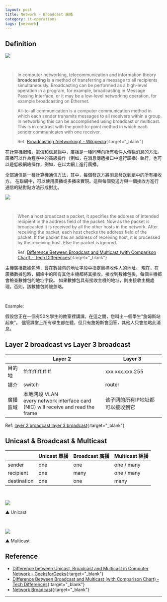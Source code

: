```yaml
---
layout: post
title: Network - Broadcast 廣播
category: it-operations
tags: [network]
---
```


## Definition

![](https://hauchenglee.github.io/assets/images/network/network-broadcasting.png)

<br>

> In computer networking, telecommunication and information theory **broadcasting** is a method of transferring a message to 
all recipients simultaneously. Broadcasting can be performed as a high-level operation in a program, for example, broadcasting 
in Message Passing Interface, or it may be a low-level networking operation, for example broadcasting on Ethernet.
>
> All-to-all communication is a computer communication method in which each sender transmits messages to all receivers 
within a group. In networking this can be accomplished using broadcast or multicast. This is in contrast with the point-to-point 
method in which each sender communicates with one receiver.
>
> Ref: [Broadcasting (networking) - Wikipedia](https://en.wikipedia.org/wiki/Broadcasting_(networking)){:target="_blank"}

在計算機網絡，電信和信息論中，廣播是一種同時向所有收件人傳輸消息的方法。
廣播可以作為程序中的高級操作（例如，在消息傳遞接口中進行廣播）執行，也可以是低級網絡操作，例如，在以太網上進行廣播。

全部通信是一種計算機通信方法，其中，每個發送方將消息發送到組中的所有接收方。
在聯網中，可以使用廣播或多播來實現。這與每個發送方與一個接收方進行通信的點對點方法形成對比。

![](https://hauchenglee.github.io/assets/images/network/800px-Broadcast.svg.png)

<br>

> When a host broadcast a packet, it specifies the address of intended recipient in the address field of the packet. 
Now as the packet is broadcasted it is received by all the other hosts in the network. After receiving the packet, 
each host checks the address field of the packet. If the packet has an address of receiving host, it is processed by the 
receiving host. Else the packet is ignored.
>
> Ref: [Difference Between Broadcast and Multicast (with Comparison Chart) - Tech Differences](https://techdifferences.com/difference-between-broadcast-and-multicast.html){:target="_blank"}

主機廣播數據包時，會在數據包的地址字段中指定目標收件人的地址。
現在，在廣播數據包時，網絡中的所有其他主機都將其接收。接收到數據包後，每個主機都會檢查數據包的地址字段。
如果數據包具有接收主機的地址，則由接收主機處理。否則，該數據包將被忽略。

<br>

Example:

假設您正在一個有50名學生的教室裡講課。在這之間，您叫出一個學生"詹姆斯站起來"。
儘管課堂上所有學生都在聽，但只有詹姆斯會回答，其他人只會忽略此消息。

## Layer 2 broadcast vs Layer 3 broadcast

<table>
    <thead>
        <tr>
            <th></th>
            <th>Layer 2</th>
            <th>Layer 3</th>
        </tr>
    </thead>
    <tbody>
        <tr>
            <td>目的地</td>
            <td>ff:ff:ff:ff:ff:ff</td>
            <td>xxx.xxx.xxx.255</td>
        </tr>
        <tr>
            <td>媒介</td>
            <td>switch</td>
            <td>router</td>
        </tr>
        <tr>
            <td>廣播區域</td>
            <td>本地网段 VLAN<br>every network interface card (NIC) will receive and read the frame</td>
            <td>该子网的所有IP地址都可以接收到它</td>
        </tr>
    </tbody>
</table>

Ref: [layer 2 broadcast layer 3 broadcast](https://bit.ly/2Jov1y7){:target="_blank"}

## Unicast & Broadcast & Multicast

<table>
    <thead>
        <tr>
            <th></th>
            <th>Unicast 單播</th>
            <th>Broadcast 廣播</th>
            <th>Multicast 組播</th>
        </tr>
    </thead>
    <tbody>
        <tr>
            <td>sender</td>
            <td>one</td>
            <td>one</td>
            <td>one / many</td>
        </tr>
        <tr>
            <td>recipient</td>
            <td>one</td>
            <td>many</td>
            <td>one / many</td>
        </tr>
        <tr>
            <td>destination</td>
            <td>one</td>
            <td>one</td>
            <td>many</td>
        </tr>
    </tbody>
</table>

<br>

![](https://hauchenglee.github.io/assets/images/network/800px-Unicast.svg.png)

▲ Unicast

<br>

![](https://hauchenglee.github.io/assets/images/network/800px-Multicast.svg.png)

▲ Multicast

## Reference

- [Difference between Unicast, Broadcast and Multicast in Computer Network - GeeksforGeeks](https://www.geeksforgeeks.org/difference-between-unicast-broadcast-and-multicast-in-computer-network/){:target="_blank"}
- [Difference Between Broadcast and Multicast (with Comparison Chart) - Tech Differences](https://techdifferences.com/difference-between-broadcast-and-multicast.html){:target="_blank"}
- [Network Broadcast](http://www.firewall.cx/networking-topics/general-networking/109-network-broadcast.html){:target="_blank"}

---